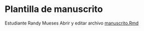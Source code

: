 # Plantilla de manuscrito
Estudiante Randy Mueses
Abrir y editar archivo [manuscrito.Rmd](manuscrito.Rmd)
